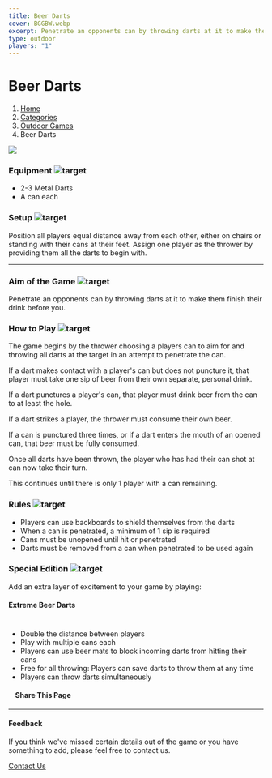 ```yaml
---
title: Beer Darts
cover: BGGBW.webp
excerpt: Penetrate an opponents can by throwing darts at it to make them finish their drink before you.
type: outdoor
players: "1"
---
```


# Beer Darts

1.  [Home](/)
2.  [Categories](GameCategories)
3.  [Outdoor Games](GameCategories/OutdoorGames)
4.  Beer Darts

![](/images/beerdarts.webp)

### Equipment ![target](/images/liquor.webp)

-   2-3 Metal Darts
-   A can each

### Setup ![target](/images/settings.webp)

Position all players equal distance away from each other, either on chairs or standing with their cans at their feet. Assign one player as the thrower by providing them all the darts to begin with.

* * *

### Aim of the Game ![target](/images/target.webp)

Penetrate an opponents can by throwing darts at it to make them finish their drink before you.

### How to Play ![target](/images/question.webp)

The game begins by the thrower choosing a players can to aim for and throwing all darts at the target in an attempt to penetrate the can.

If a dart makes contact with a player's can but does not puncture it, that player must take one sip of beer from their own separate, personal drink.

If a dart punctures a player's can, that player must drink beer from the can to at least the hole.

If a dart strikes a player, the thrower must consume their own beer.

If a can is punctured three times, or if a dart enters the mouth of an opened can, that beer must be fully consumed.

Once all darts have been thrown, the player who has had their can shot at can now take their turn.

This continues until there is only 1 player with a can remaining.

### Rules ![target](/images/rules.webp)

-   Players can use backboards to shield themselves from the darts
-   When a can is penetrated, a minimum of 1 sip is required
-   Cans must be unopened until hit or penetrated
-   Darts must be removed from a can when penetrated to be used again

### Special Edition ![target](/images/special.webp)

Add an extra layer of excitement to your game by playing:

#### **Extreme Beer Darts**

#

-   Double the distance between players
-   Play with multiple cans each
-   Players can use beer mats to block incoming darts from hitting their cans
-   Free for all throwing: Players can save darts to throw them at any time
-   Players can throw darts simultaneously

####     Share This Page

[](https://www.facebook.com/sharer/sharer.php?u=beergogglegames.co.uk/GameCategories/OutdoorGames/beerdarts)[](https://www.instagram.com/direct/new/)[](https://twitter.com/intent/tweet?url=beergogglegames.co.uk/GameCategories/OutdoorGames/beerdarts)

* * *

#### Feedback

If you think we've missed certain details out of the game or you have something to add, please feel free to contact us.

  
  
  
[Contact Us](contact)
